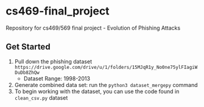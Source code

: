 # cs469-final_project
Repository for cs469/569 final project - Evolution of Phishing Attacks

## Get Started
1. Pull down the phishing dataset `https://drive.google.com/drive/u/1/folders/15MJqR1y_No0ne75ylFIagiWDuDb8ZhQw`
    - Dataset Range: 1998-2013
2. Generate combined data set: run the `python3 dataset_mergepy` command
3. To begin working with the dataset, you can use the code found in `clean_csv.py` dataset
